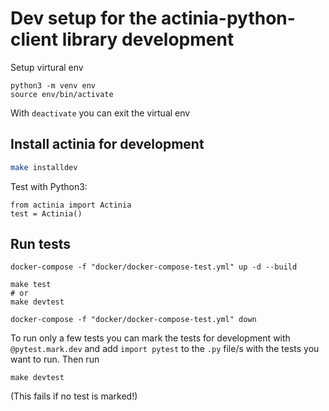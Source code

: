 # Dev setup for the actinia-python-client library development

Setup virtural env
```
python3 -m venv env
source env/bin/activate
```
With `deactivate` you can exit the virtual env


## Install actinia for development

```bash
make installdev
```

Test with Python3:

```python3
from actinia import Actinia
test = Actinia()
```


## Run tests
```
docker-compose -f "docker/docker-compose-test.yml" up -d --build

make test
# or
make devtest

docker-compose -f "docker/docker-compose-test.yml" down
```
To run only a few tests you can mark the tests for development with
`@pytest.mark.dev` and add `import pytest` to the `.py` file/s with the tests
you want to run. Then run
```
make devtest
```
(This fails if no test is marked!)
